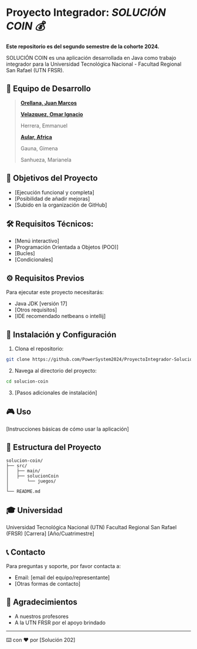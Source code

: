 # Proyecto Integrador: *SOLUCIÓN COIN 💰*
**Este repositorio es del segundo semestre de la cohorte 2024.**

SOLUCIÓN COIN es una aplicación desarrollada en Java como trabajo integrador para la Universidad Tecnológica Nacional - Facultad Regional San Rafael (UTN FRSR).

## 👥 Equipo de Desarrollo
> [**Orellana, Juan Marcos**](https://github.com/juanmarcoso)
>
> [**Velazquez, Omar Ignacio**](https://github.com/IgnacioVelazquez92)
>
> Herrera, Emmanuel
>
> [**Aular, Africa**](https://github.com/AFRIAULAR)
>
> Gauna, Gimena
>
> Sanhueza, Marianela

## 🎯 Objetivos del Proyecto
- [Ejecución funcional y completa]
- [Posibilidad de añadir mejoras]
- [Subido en la organización de GitHub]

## 🛠️ Requisitos Técnicos:
- [Menú interactivo]
- [Programación Orientada a Objetos (POO)]
- [Bucles]
- [Condicionales]


## ⚙️ Requisitos Previos
Para ejecutar este proyecto necesitarás:
- Java JDK [versión 17]
- [Otros requisitos]
- [IDE recomendado netbeans o intellij]

## 🚀 Instalación y Configuración
1. Clona el repositorio:
```bash
git clone https://github.com/PowerSystem2024/ProyectoIntegrador-Solucion202.git
```

2. Navega al directorio del proyecto:
```bash
cd solucion-coin
```

3. [Pasos adicionales de instalación]

## 🎮 Uso
[Instrucciones básicas de cómo usar la aplicación]

## 📁 Estructura del Proyecto
```
solucion-coin/
├── src/
│   ├── main/
│   ├── solucionCoin
│       └── juegos/
│
└── README.md
```

## 🎓 Universidad
Universidad Tecnológica Nacional (UTN)
Facultad Regional San Rafael (FRSR)
[Carrera]
[Año/Cuatrimestre]

## 📞 Contacto
Para preguntas y soporte, por favor contacta a:
- Email: [email del equipo/representante]
- [Otras formas de contacto]

## 🙏 Agradecimientos
- A nuestros profesores
- A la UTN FRSR por el apoyo brindado

---
⌨️ con ❤️ por [Solución 202] 

